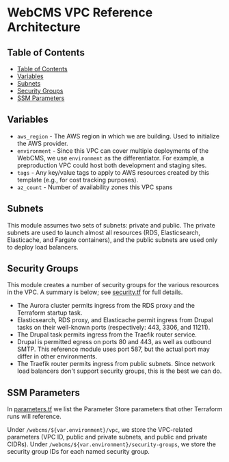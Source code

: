 # WebCMS VPC Reference Architecture

## Table of Contents

- [Table of Contents](#table-of-contents)
- [Variables](#variables)
- [Subnets](#subnets)
- [Security Groups](#security-groups)
- [SSM Parameters](#ssm-parameters)

## Variables

- `aws_region` - The AWS region in which we are building. Used to initialize the AWS provider.
- `environment` - Since this VPC can cover multiple deployments of the WebCMS, we use `environment` as the differentiator. For example, a preproduction VPC could host both development and staging sites.
- `tags` - Any key/value tags to apply to AWS resources created by this template (e.g., for cost tracking purposes).
- `az_count` - Number of availability zones this VPC spans

## Subnets

This module assumes two sets of subnets: private and public. The private subnets are used to launch almost all resources (RDS, Elasticsearch, Elasticache, and Fargate containers), and the public subnets are used only to deploy load balancers.

## Security Groups

This module creates a number of security groups for the various resources in the VPC. A summary is below; see [security.tf](security.tf) for full details.

- The Aurora cluster permits ingress from the RDS proxy and the Terraform startup task.
- Elasticsearch, RDS proxy, and Elasticache permit ingress from Drupal tasks on their well-known ports (respectively: 443, 3306, and 11211).
- The Drupal task permits ingress from the Traefik router service.
- Drupal is permitted egress on ports 80 and 443, as well as outbound SMTP. This reference module uses port 587, but the actual port may differ in other environments.
- The Traefik router permits ingress from public subnets. Since network load balancers don't support security groups, this is the best we can do.

## SSM Parameters

In [parameters.tf](parameters.tf) we list the Parameter Store parameters that other Terraform runs will reference.

Under `/webcms/${var.environment}/vpc`, we store the VPC-related parameters (VPC ID, public and private subnets, and public and private CIDRs). Under `/webcms/${var.environment}/security-groups`, we store the security group IDs for each named security group.
